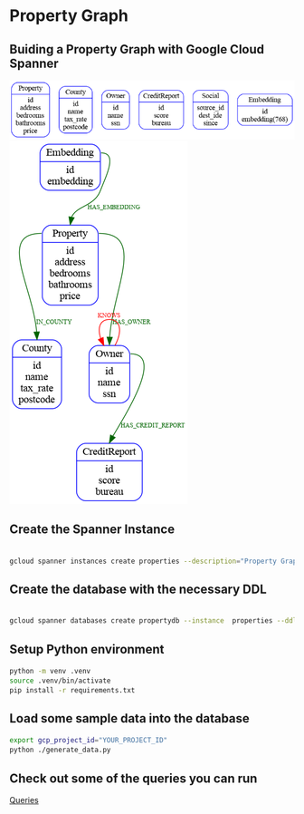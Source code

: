 #  Property Graph

## Buiding a Property Graph with Google Cloud Spanner

![datasources](./docs/datasources.png)
![graph](./docs/graph.png)

## Create the Spanner Instance

```bash

gcloud spanner instances create properties --description="Property Graph Database" --nodes=1 --config=regional-us-central1

```

## Create the database with the necessary DDL

```bash

gcloud spanner databases create propertydb --instance  properties --ddl-file=PropertyGraphDDL.sql

```

## Setup Python environment

```bash
python -m venv .venv
source .venv/bin/activate
pip install -r requirements.txt 
```

## Load some sample data into the database

```bash
export gcp_project_id="YOUR_PROJECT_ID"
python ./generate_data.py
```

## Check out some of the queries you can run

[Queries](./SampleQueries.md)
